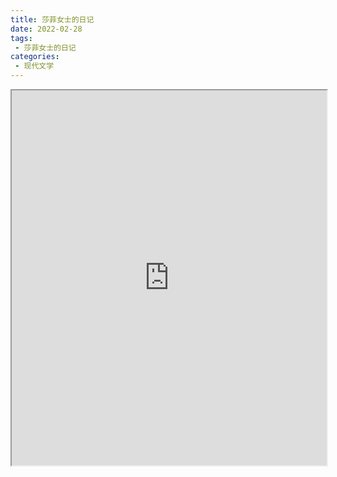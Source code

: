 ```yaml
---
title: 莎菲女士的日记
date: 2022-02-28
tags:
 - 莎菲女士的日记
categories:
 - 现代文学
---
```




<iframe src="https://study-doc.yourtools.icu/pdf/web/viewer.html?file=https://vkceyugu.cdn.bspapp.com/VKCEYUGU-e9075d72-0451-48df-afe1-d46932ae4554/865d0f79-fdc1-4c4e-91e6-1fa41e6d07d3.pdf" width="100%" height="600px"></iframe>
